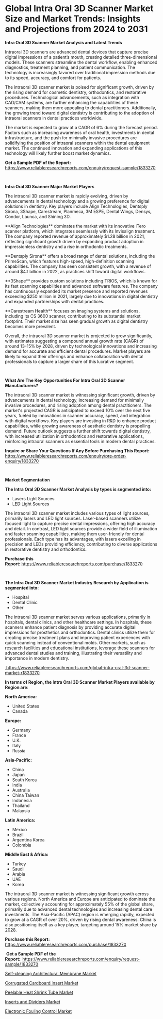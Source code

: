 <p><h1>Global Intra Oral 3D Scanner Market Size and Market Trends: Insights and Projections from 2024 to 2031</h1></p><p><strong>Intra Oral 3D Scanner Market Analysis and Latest Trends</strong></p>
<p><p>Intraoral 3D scanners are advanced dental devices that capture precise digital impressions of a patient’s mouth, creating detailed three-dimensional models. These scanners streamline the dental workflow, enabling enhanced diagnostics, treatment planning, and patient communication. The technology is increasingly favored over traditional impression methods due to its speed, accuracy, and comfort for patients.</p><p>The intraoral 3D scanner market is poised for significant growth, driven by the rising demand for cosmetic dentistry, orthodontics, and restorative procedures. Technological advancements, such as integration with CAD/CAM systems, are further enhancing the capabilities of these scanners, making them more appealing to dental practitioners. Additionally, the growing trend toward digital dentistry is contributing to the adoption of intraoral scanners in dental practices worldwide.</p><p>The market is expected to grow at a CAGR of 6% during the forecast period. Factors such as increasing awareness of oral health, investments in dental infrastructure, and the push for minimally invasive procedures are solidifying the position of intraoral scanners within the dental equipment market. The continued innovation and expanding applications of this technology will likely further boost market dynamics.</p></p>
<p><strong>Get a Sample PDF of the Report:&nbsp;</strong> <a href="https://www.reliableresearchreports.com/enquiry/request-sample/1833270?utm_campaign=7&utm_medium=2&utm_source=Github&utm_content=ia&utm_term=01012025&utm_id=intra-oral-3d-scanner">https://www.reliableresearchreports.com/enquiry/request-sample/1833270</a></p>
<p>&nbsp;</p>
<p><strong>Intra Oral 3D Scanner Major Market Players</strong></p>
<p><p>The intraoral 3D scanner market is rapidly evolving, driven by advancements in dental technology and a growing preference for digital solutions in dentistry. Key players include Align Technologies, Dentsply Sirona, 3Shape, Carestream, Planmeca, 3M ESPE, Dental Wings, Densys, Condor, Launca, and Shining 3D.</p><p>**Align Technologies** dominates the market with its innovative iTero scanner platform, which integrates seamlessly with its Invisalign treatment. The company reported revenue of approximately $1.28 billion in 2021, reflecting significant growth driven by expanding product adoption in impressionless dentistry and a rise in orthodontic treatments.</p><p>**Dentsply Sirona** offers a broad range of dental solutions, including the PrimeScan, which features high-speed, high-definition scanning capabilities. The company has seen consistent growth, with a revenue of around $4.1 billion in 2022, as practices shift toward digital workflows.</p><p>**3Shape** provides custom solutions including TRIOS, which is known for its fast scanning capabilities and advanced software features. The company has continuously expanded its market presence and reported revenues exceeding $250 million in 2021, largely due to innovations in digital dentistry and expanded partnerships with dental practices.</p><p>**Carestream Health** focuses on imaging systems and solutions, including its CS 3600 scanner, contributing to its substantial market footprint. Their market size has seen gradual growth as digital dentistry becomes more prevalent.</p><p>Overall, the intraoral 3D scanner market is projected to grow significantly, with estimates suggesting a compound annual growth rate (CAGR) of around 13-15% by 2028, driven by technological innovations and increasing demand for accurate and efficient dental procedures. Market players are likely to expand their offerings and enhance collaboration with dental professionals to capture a larger share of this lucrative segment.</p></p>
<p>&nbsp;</p>
<p><strong>What Are The Key Opportunities For Intra Oral 3D Scanner Manufacturers?</strong></p>
<p><p>The intraoral 3D scanner market is witnessing significant growth, driven by advancements in dental technology, increasing demand for minimally invasive procedures, and rising adoption among dental practitioners. The market's projected CAGR is anticipated to exceed 10% over the next five years, fueled by innovations in scanner accuracy, speed, and integration with digital workflows. Key players are investing in R&D to enhance product capabilities, while growing awareness of aesthetic dentistry is propelling demand. Future outlook suggests a further shift towards digital dentistry, with increased utilization in orthodontics and restorative applications, reinforcing intraoral scanners as essential tools in modern dental practices.</p></p>
<p><strong>Inquire or Share Your Questions If Any Before Purchasing This Report:</strong> <a href="https://www.reliableresearchreports.com/enquiry/pre-order-enquiry/1833270?utm_campaign=7&utm_medium=2&utm_source=Github&utm_content=ia&utm_term=01012025&utm_id=intra-oral-3d-scanner">https://www.reliableresearchreports.com/enquiry/pre-order-enquiry/1833270</a></p>
<p>&nbsp;</p>
<p><strong>Market Segmentation</strong></p>
<p><strong>The Intra Oral 3D Scanner Market Analysis by types is segmented into:</strong></p>
<p><ul><li>Lasers Light Sources</li><li>LED Light Sources</li></ul></p>
<p><p>The intraoral 3D scanner market includes various types of light sources, primarily lasers and LED light sources. Laser-based scanners utilize focused light to capture precise dental impressions, offering high accuracy and detail. In contrast, LED light sources provide a wider field of illumination and faster scanning capabilities, making them user-friendly for dental professionals. Each type has its advantages, with lasers excelling in precision and LEDs providing efficiency, contributing to diverse applications in restorative dentistry and orthodontics.</p></p>
<p><strong>Purchase this Report:&nbsp;</strong><a href="https://www.reliableresearchreports.com/purchase/1833270?utm_campaign=7&utm_medium=2&utm_source=Github&utm_content=ia&utm_term=01012025&utm_id=intra-oral-3d-scanner">https://www.reliableresearchreports.com/purchase/1833270</a></p>
<p>&nbsp;</p>
<p><strong>The Intra Oral 3D Scanner Market Industry Research by Application is segmented into:</strong></p>
<p><ul><li>Hospital</li><li>Dental Clinic</li><li>Other</li></ul></p>
<p><p>The intraoral 3D scanner market serves various applications, primarily in hospitals, dental clinics, and other healthcare settings. In hospitals, these scanners enhance patient diagnosis by providing accurate digital impressions for prosthetics and orthodontics. Dental clinics utilize them for creating precise treatment plans and improving patient experiences with quick scanning instead of conventional molds. Other markets, such as research facilities and educational institutions, leverage these scanners for advanced dental studies and training, illustrating their versatility and importance in modern dentistry.</p></p>
<p><a href="https://www.reliableresearchreports.com/global-intra-oral-3d-scanner-market-r1833270?utm_campaign=7&utm_medium=2&utm_source=Github&utm_content=ia&utm_term=01012025&utm_id=intra-oral-3d-scanner">&nbsp;https://www.reliableresearchreports.com/global-intra-oral-3d-scanner-market-r1833270</a></p>
<p><strong>In terms of Region, the Intra Oral 3D Scanner Market Players available by Region are:</strong></p>
<p>
    <p> <strong> North America: </strong>
        <ul>
            <li>United States</li>
            <li>Canada</li>
        </ul>
        </p> 
    <p> <strong> Europe: </strong>
        <ul>
            <li>Germany</li>
            <li>France</li>
            <li>U.K.</li>
            <li>Italy</li>
            <li>Russia</li>
        </ul>
        </p> 
    <p> <strong> Asia-Pacific: </strong>
        <ul>
            <li>China</li>
            <li>Japan</li>
            <li>South Korea</li>
            <li>India</li>
            <li>Australia</li>
            <li>China Taiwan</li>
            <li>Indonesia</li>
            <li>Thailand</li>
            <li>Malaysia</li>
        </ul>
        </p> 
    <p> <strong> Latin America: </strong>
        <ul>
            <li>Mexico</li>
            <li>Brazil</li>
            <li>Argentina Korea</li>
            <li>Colombia</li>
        </ul>
        </p> 
    <p> <strong> Middle East & Africa: </strong>
        <ul>
            <li>Turkey</li>
            <li>Saudi</li>
            <li>Arabia</li>
            <li>UAE</li>
            <li>Korea</li>
        </ul>
    </p>
    </p>
<p><p>The intraoral 3D scanner market is witnessing significant growth across various regions. North America and Europe are anticipated to dominate the market, collectively accounting for approximately 55% of the global share, primarily due to advanced dental technologies and increasing dental care investments. The Asia-Pacific (APAC) region is emerging rapidly, expected to grow at a CAGR of over 20%, driven by rising dental awareness. China is also positioning itself as a key player, targeting around 15% market share by 2028.</p></p>
<p><strong>Purchase this Report: </strong><a href="https://www.reliableresearchreports.com/purchase/1833270?utm_campaign=7&utm_medium=2&utm_source=Github&utm_content=ia&utm_term=01012025&utm_id=intra-oral-3d-scanner">https://www.reliableresearchreports.com/purchase/1833270</a></p>
<p>&nbsp;<strong>Get a Sample PDF of the Report:&nbsp;&nbsp;</strong><a href="https://www.reliableresearchreports.com/enquiry/request-sample/1833270?utm_campaign=7&utm_medium=2&utm_source=Github&utm_content=ia&utm_term=01012025&utm_id=intra-oral-3d-scanner">https://www.reliableresearchreports.com/enquiry/request-sample/1833270</a></p>
<p><strong></strong></p>
<p><p><a href="https://github.com/ilonaenterline65/Market-Research-Report-List-1/blob/main/self-cleaning-architectural-membrane-market.md?utm_campaign=7&utm_medium=2&utm_source=Github&utm_content=ia&utm_term=01012025&utm_id=intra-oral-3d-scanner">Self-cleaning Architectural Membrane Market</a></p><p><a href="https://github.com/gullattedenna/Market-Research-Report-List-1/blob/main/corrugated-cardboard-insert-market.md?utm_campaign=7&utm_medium=2&utm_source=Github&utm_content=ia&utm_term=01012025&utm_id=intra-oral-3d-scanner">Corrugated Cardboard Insert Market</a></p><p><a href="https://github.com/bolalfredia7777/Market-Research-Report-List-1/blob/main/peelable-heat-shrink-tube-market.md?utm_campaign=7&utm_medium=2&utm_source=Github&utm_content=ia&utm_term=01012025&utm_id=intra-oral-3d-scanner">Peelable Heat Shrink Tube Market</a></p><p><a href="https://github.com/AshrafKhan865/Market-Research-Report-List-1/blob/main/inserts-and-dividers-market.md?utm_campaign=7&utm_medium=2&utm_source=Github&utm_content=ia&utm_term=01012025&utm_id=intra-oral-3d-scanner">Inserts and Dividers Market</a></p><p><a href="https://github.com/chungwimbu4/Market-Research-Report-List-1/blob/main/electronic-fouling-control-market.md?utm_campaign=7&utm_medium=2&utm_source=Github&utm_content=ia&utm_term=01012025&utm_id=intra-oral-3d-scanner">Electronic Fouling Control Market</a></p></p>